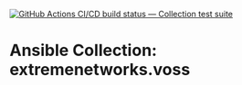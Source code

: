 [![GitHub Actions CI/CD build status — Collection test suite](https://github.com/coll-test/extremenetworks.voss/workflows/Collection%20test%20suite/badge.svg?branch=master)](https://github.com/coll-test/extremenetworks.voss/actions?query=workflow%3A%22Collection%20test%20suite%22)

Ansible Collection: extremenetworks.voss
=================================================